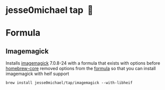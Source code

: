 # jesse0michael tap  🍺

# Formula

## Imagemagick
Installs [imagemagick](https://www.imagemagick.org/) 7.0.8-24 with a formula that exists with options before [homebrew-core](https://github.com/Homebrew/homebrew-core) removed options from the [formula](https://github.com/Homebrew/homebrew-core/commit/f53609a6c42ddf2d27611eb02920e77452cd0ccb#diff-b910f0001145806daa9ce950b1c51e69) so that you can install imagemagick with heif support
```
brew install jesse0michael/tap/imagemagick --with-libheif
```
